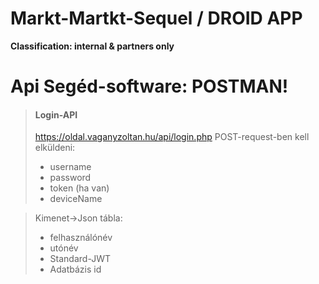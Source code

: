 # Markt-Martkt-Sequel / DROID APP
**Classification: internal & partners only**

# Api Segéd-software: POSTMAN!
> #### Login-API
> https://oldal.vaganyzoltan.hu/api/login.php
> POST-request-ben kell elküldeni:
> - username
> - password
> - token (ha van)
> - deviceName

> Kimenet->Json tábla:
>  - felhasználónév
>  - utónév
>  - Standard-JWT
>  - Adatbázis id

